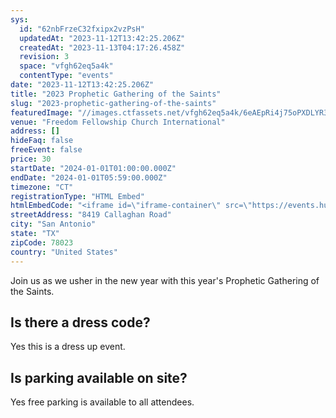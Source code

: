 ```yaml
---
sys:
  id: "62nbFrzeC32fxipx2vzPsH"
  updatedAt: "2023-11-12T13:42:25.206Z"
  createdAt: "2023-11-13T04:17:26.458Z"
  revision: 3
  space: "vfgh62eq5a4k"
  contentType: "events"
date: "2023-11-12T13:42:25.206Z"
title: "2023 Prophetic Gathering of the Saints"
slug: "2023-prophetic-gathering-of-the-saints"
featuredImage: "//images.ctfassets.net/vfgh62eq5a4k/6eAEpRi4j75oPXDLYR3PXR/19d05e0c2111a746d78727dbbe991b2b/ray-hennessy-gdTxVSAE5sk-unsplash.jpg"
venue: "Freedom Fellowship Church International"
address: []
hideFaq: false
freeEvent: false
price: 30
startDate: "2024-01-01T01:00:00.000Z"
endDate: "2024-01-01T05:59:00.000Z"
timezone: "CT"
registrationType: "HTML Embed"
htmlEmbedCode: "<iframe id=\"iframe-container\" src=\"https://events.humanitix.com/2023-prophetic-gathering-of-the-saints/tickets?w=true&p=%23353337\" width=\"100%\" height=\"600px\" frameborder=\"0\"></iframe>\n    <script>\n        var humanitix = {\n            findPos: function(obj) {\n                var curtop = 0;\n                if (obj.offsetParent) {\n                do {\n                    curtop += obj.offsetTop;\n                } while ((obj = obj.offsetParent));\n                return [curtop];\n                }\n            }\n        };\n        window.addEventListener('message', function (e) {\n            if (e.origin !== \"https://events.humanitix.com\"){\n                return;\n            }   \n            var messageData = e.data;\n            var iframeEl = document.getElementById('iframe-container');\n            if (iframeEl && messageData && !isNaN(messageData.scrollHeight)){\n                iframeEl.style.height = messageData.scrollHeight + 'px';\n            }\n            if (iframeEl && messageData && messageData.pageChange) {\n              window.scroll(0, humanitix.findPos(iframeEl));\n          }\n\n        }, false);</script>"
streetAddress: "8419 Callaghan Road"
city: "San Antonio"
state: "TX"
zipCode: 78023
country: "United States"
---
```


Join us as we usher in the new year with this year's Prophetic Gathering of the Saints.

<faq>

## Is there a dress code?

Yes this is a dress up event.

## Is parking available on site?

Yes free parking is available to all attendees.